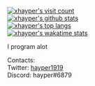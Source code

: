 [![xhayper's visit count](https://count.getloli.com/get/@a285f775?theme=rule34)](https://count.getloli.com/)<br>
[![xhayper's github stats](https://github-readme-stats.vercel.app/api?username=xhayper&theme=dark&count_private=true&show_icons=true&include_all_commits=true&bg_color=1e1e2e&text_color=cdd6f4&icon_color=cba6f7&title_color=94e2d5)](https://github.com/anuraghazra/github-readme-stats/)<br>
[![xhayper's top langs](https://github-readme-stats.vercel.app/api/top-langs/?username=xhayper&theme=dark&langs_count=10&layout=compact&exclude_repo=Rin%2Ctails-bot&bg_color=1e1e2e&text_color=cdd6f4&icon_color=cba6f7&title_color=94e2d5)](https://github.com/anuraghazra/github-readme-stats/)<br>
[![xhayper's wakatime stats](https://github-readme-stats.vercel.app/api/wakatime?username=xhayper&theme=dark&range=all_time&bg_color=1e1e2e&text_color=cdd6f4&icon_color=cba6f7&title_color=94e2d5)](https://github.com/anuraghazra/github-readme-stats/)

I program alot<br>

Contacts:<br>
Twitter: [hayper1919](https://twitter.com/hayper1919)<br>
Discord: hayper#6879
